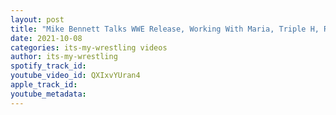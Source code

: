 ```yaml
---
layout: post
title: "Mike Bennett Talks WWE Release, Working With Maria, Triple H, ROH & More"
date: 2021-10-08
categories: its-my-wrestling videos
author: its-my-wrestling
spotify_track_id: 
youtube_video_id: QXIxvYUran4
apple_track_id: 
youtube_metadata: 
---
```

